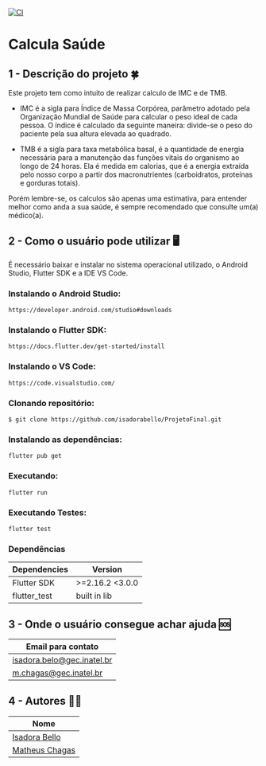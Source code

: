 [![CI](https://github.com/isadorabello/ProjetoFinal/actions/workflows/dart.yml/badge.svg)](https://github.com/isadorabello/ProjetoFinal/actions/workflows/dart.yml)


# Calcula Saúde
## 1 - Descrição do projeto :four_leaf_clover:

Este projeto tem como intuito de realizar calculo de IMC e de TMB.
 - IMC é a sigla para Índice de Massa Corpórea, parâmetro adotado pela Organização Mundial de Saúde para calcular o peso ideal de cada pessoa. 
 O índice é calculado da seguinte maneira: divide-se o peso do paciente pela sua altura elevada ao quadrado.

- TMB é a sigla para  taxa metabólica basal, é a quantidade de energia necessária para a manutenção das funções vitais do organismo ao longo de 24 horas. Ela é medida em calorias, que é a energia extraída pelo nosso corpo a partir dos macronutrientes (carboidratos, proteínas e gorduras totais).

Porém lembre-se, os calculos são apenas uma estimativa, para entender melhor como anda a sua saúde, é sempre recomendado que consulte um(a) médico(a).

## 2 - Como o usuário pode utilizar :desktop_computer:
É necessário baixar e instalar no sistema operacional utilizado, o Android Studio, Flutter SDK e a IDE VS Code.

### Instalando o Android Studio:
```
https://developer.android.com/studio#downloads
``` 

### Instalando o Flutter SDK:
```
https://docs.flutter.dev/get-started/install
```

### Instalando o VS Code:
```
https://code.visualstudio.com/
```

### Clonando repositório:
```
$ git clone https://github.com/isadorabello/ProjetoFinal.git
``` 

### Instalando as dependências:
```
flutter pub get
```

### Executando:
```
flutter run
```

### Executando Testes:
```
flutter test
```

### Dependências	

| **Dependencies** | **Version**  |
|------------------|--------------|
| Flutter SDK | >=2.16.2 <3.0.0 |
| flutter_test | built in lib |

## 3 - Onde o usuário consegue achar ajuda 	:sos:

|**Email para contato**       |
|-----------------|
|isadora.belo@gec.inatel.br|
|m.chagas@gec.inatel.br|

## 4 - Autores :curly_haired_man:
 
| **Nome**        |
|-----------------|
| [Isadora Bello](https://github.com/isadorabello)|
| [Matheus Chagas](https://github.com/Matheusilva431) |
